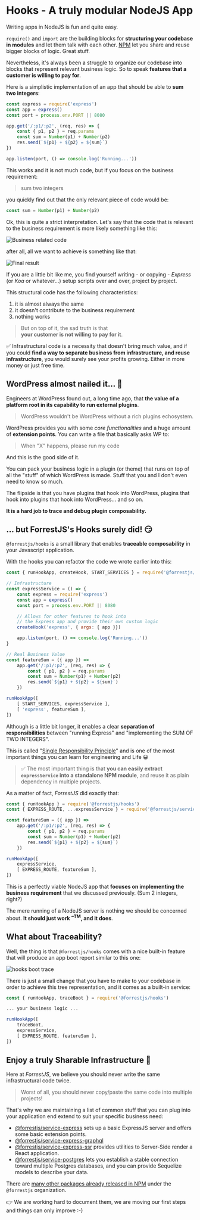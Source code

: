 # Hooks - A truly modular NodeJS App

Writing apps in NodeJS is fun and quite easy.

`require()` and `import` are the building blocks for **structuring your codebase
in modules** and let them talk with each other. [NPM](https://npmjs.com) let you
share and reuse bigger blocks of logic. Great stuff.

Nevertheless, it's always been a struggle to organize our codebase into blocks that
represent relevant business logic. So to speak **features that a customer is
willing to pay for**.

Here is a simplistic implementation of an app that should be able to
**sum two integers**:

```js
const express = require('express')
const app = express()
const port = process.env.PORT || 8080

app.get('/:p1/:p2', (req, res) => {
    const { p1, p2 } = req.params
    const sum = Number(p1) + Number(p2)
    res.send(`${p1} + ${p2} = ${sum}`)
})

app.listen(port, () => console.log('Running...'))
```

This works and it is not much code, but if you focus on the business requirement:

> sum two integers

you quickly find out that the only relevant piece of code would be:

```js
const sum = Number(p1) + Number(p2)
```

Ok, this is quite a strict interpretation. Let's say that the code that is relevant
to the business requirement is more likely something like this:

![Business related code](../images/hooks-server-code1.png)

after all, all we want to achieve is something like that:

![Final result](../images/hooks-server-app1.png)

If you are a little bit like me, you find yourself writing - or copying -
_Express_ (or _Koa_ or whatever...) setup scripts over and over, project by
project.

This structural code has the following characteristics:

1. it is almost always the same
2. it doesn't contribute to the business requirement
3. nothing works

> But on top of it, the sad truth is that <br>**your customer is not willing to pay for it**.

✅ Infrastructural code is a necessity that doesn't bring much value, and if you could
**find a way to separate business from infrastructure, and reuse infrastructure**,
you would surely see your profits growing. Either in more money or just free time.


## WordPress almost nailed it... 🤔

Engineers at WordPress found out, a long time ago, that **the value of a platform root in its
capability to run external plugins**.

> WordPress wouldn't be WordPress without
a rich plugins echosystem.

WordPress provides you with some _core functionalities_ and a huge amount of
**extension points**. You can write a file that basically asks WP to:

> When "X" happens, please run my code

And this is the good side of it.

You can pack your business logic in a plugin (or theme) that runs on top of all the
"stuff" of which WordPress is made. Stuff that you and I don't even need to know
so much.

The flipside is that you have plugins that hook into WordPress, plugins that hook into
plugins that hook into WordPress... and so on.

**It is a hard job to trace and debug plugin composability.**

## ... but ForrestJS's Hooks surely did! 😏

`@forrestjs/hooks` is a small library that enables **traceable composability** in your
Javascript application.

With the hooks you can refactor the code we wrote earlier into this:

```js
const { runHookApp, createHook, START_SERVICES } = require('@forrestjs/hooks')

// Infrastructure
const expressService = () => {
    const express = require('express')
    const app = express()
    const port = process.env.PORT || 8080

    // Allows for other features to hook into
    // the Express app and provide their own custom logic
    createHook('express', { args: { app }})

    app.listen(port, () => console.log('Running...'))
}

// Real Business Value
const featureSum = ({ app }) =>
    app.get('/:p1/:p2', (req, res) => {
        const { p1, p2 } = req.params
        const sum = Number(p1) + Number(p2)
        res.send(`${p1} + ${p2} = ${sum}`)
    })

runHookApp([
    [ START_SERVICES, expressService ],
    [ 'express', featureSum ],
])
```

Although is a little bit longer, it enables a clear **separation of responsibilities**
between "running Express" and "implementing the SUM OF TWO INTEGERS".

This is called "[Single Responsibility Principle](https://en.wikipedia.org/wiki/Single_responsibility_principle)"
and is one of the most important things you can learn for engineering and Life 😀

> ✅ The most important thing is that **you can easily extract `expressService` into
> a standalone NPM module**, and reuse it as plain dependency in multiple projects.

As a matter of fact, _ForrestJS_ did exactly that:

```js
const { runHookApp } = require('@forrestjs/hooks')
const { EXPRESS_ROUTE, ...expressService } = require('@forrestjs/service-express')

const featureSum = ({ app }) =>
    app.get('/:p1/:p2', (req, res) => {
        const { p1, p2 } = req.params
        const sum = Number(p1) + Number(p2)
        res.send(`${p1} + ${p2} = ${sum}`)
    })

runHookApp([
    expressService,
    [ EXPRESS_ROUTE, featureSum ],
])

```

This is a perfectly viable NodeJS app that **focuses on implementing the business
requirement** that we discussed previously. (Sum 2 integers, right?)

The mere running of a NodeJS server is nothing we should be concerned about.
**It should just work <sup>~TM</sup>, and it does**.

## What about Traceability?

Well, the thing is that `@forrestjs/hooks` comes with a nice built-in feature that
will produce an app boot report similar to this one:

![hooks boot trace](../images/hooks-server-boot-trace.png)

There is just a small change that you have to make to your codebase in order to
achieve this tree representation, and it comes as a built-in service:

```js
const { runHookApp, traceBoot } = require('@forrestjs/hooks')

... your business logic ...

runHookApp([
    traceBoot,
    expressService,
    [ EXPRESS_ROUTE, featureSum ],
])
```

## Enjoy a truly Sharable Infrastructure 🥁

Here at _ForrestJS_, we believe you should never write the same infrastructural
code twice.

> Worst of all, you should never copy/paste the same code
> into multiple projects!

That's why we are maintaining a list of common stuff that you can plug into your
application end extend to suit your specific business need:

- [@forrestjs/service-express](https://www.npmjs.com/package/@forrestjs/service-express)
  sets up a basic ExpressJS server and offers some basic extension points.
- [@forrestjs/service-express-graphql](https://www.npmjs.com/package/@forrestjs/service-express-graphql)
- [@forrestjs/service-express-ssr](https://www.npmjs.com/package/@forrestjs/service-express-ssr)
  provides utilities to Server-Side render a React application.
- [@forrestjs/service-postgres](https://www.npmjs.com/package/@forrestjs/service-postgres)
  lets you establish a stable connection toward multiple Postgres databases, and you
  can provide Sequelize models to describe your data.

There are [many other packages already released in NPM](https://www.npmjs.com/search?q=%40forrestjs) under the `@forrestjs` organization.

👉 We are working hard to document them, we are moving our first steps and things can
only improve :-)

